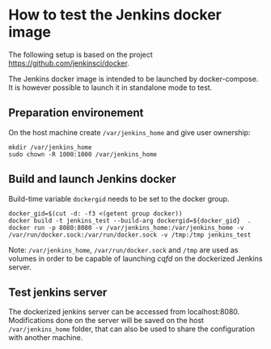 <!--
Copyright (C) 2021, RTE (http://www.rte-france.com)
SPDX-License-Identifier: CC-BY-4.0
-->

# How to test the Jenkins docker image

The following setup is based on the project
https://github.com/jenkinsci/docker.

The Jenkins docker image is intended to be launched by
docker-compose. It is however possible to launch it in standalone mode
to test.

## Preparation environement

On the host machine create `/var/jenkins_home` and give user
ownership:

```
mkdir /var/jenkins_home
sudo chown -R 1000:1000 /var/jenkins_home
```

## Build and launch Jenkins docker

Build-time variable `dockergid` needs to be set to the docker group.

```
docker_gid=$(cut -d: -f3 <(getent group docker))
docker build -t jenkins_test --build-arg dockergid=${docker_gid}  .
docker run -p 8080:8080 -v /var/jenkins_home:/var/jenkins_home -v /var/run/docker.sock:/var/run/docker.sock -v /tmp:/tmp jenkins_test
```

Note: `/var/jenkins_home`, `/var/run/docker.sock` and `/tmp` are used
as volumes in order to be capable of launching *cqfd* on the
dockerized Jenkins server.

## Test jenkins server

The dockerized jenkins server can be accessed from
localhost:8080. Modifications done on the server will be saved on the
host `/var/jenkins_home` folder, that can also be used to share the
configuration with another machine.
